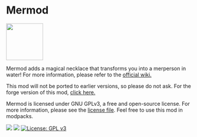 # Mermod

<img src="https://user-images.githubusercontent.com/52404366/189512244-52377ec0-6605-4202-823b-bcd32da08e1d.png" width="100" height="100">

Mermod adds a magical necklace that transforms you into a merperson in water! For more information, please refer to the [official wiki.](https://github.com/ThatPreston/Mermod-Fabric/wiki)

This mod will not be ported to earlier versions, so please do not ask. For the forge version of this mod, [click here.](https://www.curseforge.com/minecraft/mc-mods/mermaid-tail-mod)

Mermod is licensed under GNU GPLv3, a free and open-source license. For more information, please see the [license file](https://github.com/ThatPreston/Mermod-Fabric/blob/master/LICENSE).
Feel free to use this mod in modpacks.

[![](https://dcbadge.vercel.app/api/server/QS9Daqs4WX?style=flat)](https://discord.gg/QS9Daqs4WX)
[![](http://cf.way2muchnoise.eu/mermod-fabric.svg)](https://www.curseforge.com/minecraft/mc-mods/mermod-fabric)
[![License: GPL v3](https://img.shields.io/badge/License-GPLv3-blue.svg)](https://www.gnu.org/licenses/gpl-3.0)
